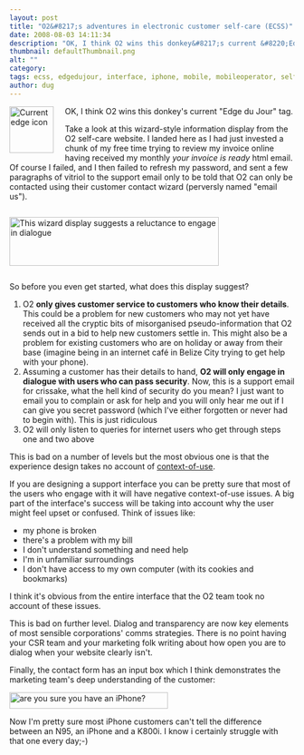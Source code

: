 ```yaml
---
layout: post
title: "O2&#8217;s adventures in electronic customer self-care (ECSS)"
date: 2008-08-03 14:11:34
description: "OK, I think O2 wins this donkey&#8217;s current &#8220;Edge du Jour&#8221; tag. Take a look at this wizard-style information display from the O2 self-care website. I landed here as I had just invested a chunk of my free time trying&#8230;"
thumbnail: defaultThumbnail.png
alt: ""
category: 
tags: ecss, edgedujour, interface, iphone, mobile, mobileoperator, self-care, user experience
author: dug
---
```


<p><img alt="Current edge icon" src="http://www.donkeyontheedge.com/i/edge_du_jour_03082008.gif" width="78" height="82" style="float: left; margin: 0 20px 5px 0;" /><span class="caps">OK,</span> I think O2 wins this donkey's current "Edge du Jour" tag.</p>

<p>Take a look at this wizard-style information display from the O2 self-care website. I landed here as I had just invested a chunk of my free time trying to review my invoice online having received my monthly <em>your invoice is ready</em> html email. Of course I failed, and I then failed to refresh my password, and sent a few paragraphs of vitriol to the support email only to be told that O2 can only be contacted using their customer contact wizard (perversly named "email us").</p>

<p><img alt="This wizard display suggests a reluctance to engage in dialogue" src="http://www.donkeyontheedge.com/i/ecss.gif" width="370" height="86" style="margin:1em 0 1em 0;" /></p>

<p>So before you even get started, what does this display suggest?</p>

<ol>
<li>O2 <strong>only gives customer service to customers who know their details</strong>. This could be a problem for new customers who may not yet have received all the cryptic bits of misorganised pseudo-information that O2 sends out in a bid to help new customers settle in. This might also be a problem for existing customers who are on holiday or away from their base (imagine being in an internet café in Belize City trying to get help with your phone).</li>
<li>Assuming a customer has their details to hand, <strong>O2 will only engage in dialogue with users who can pass security</strong>. Now, this is a support email for crissake, what the hell kind of security do you mean? I just want to email you to complain or ask for help and you will only hear me out if I can give you secret password (which I've either forgotten or never had to begin with). This is just ridiculous</li>
<li>O2 will only listen to queries for internet users who get through steps one and two above</li>
</ol>

<p>This is bad on a number of levels but the most obvious one is that the experience design takes no account of <a href="http://www.usabilitynet.org/tools/13407stds.htm">context-of-use</a>. </p>

<p>If you are designing a support interface you can be pretty sure that most of the users who engage with it will have negative context-of-use issues. A big part of the interface's success will be taking into account why the user might feel upset or confused. Think of issues like:</p>

<ul>
<li>my phone is broken</li>
<li>there's a problem with my bill</li>
<li>I don't understand something and need help</li>
<li>I'm in unfamiliar surroundings</li>
<li>I don't have access to my own computer (with its cookies and bookmarks)</li>
</ul>

<p>I think it's obvious from the entire interface that the O2 team took no account of these issues. </p>

<p>This is bad on further level. Dialog and transparency are now key elements of most sensible corporations' comms strategies. There is no point having your <span class="caps">CSR </span>team and your marketing folk writing about how open you are to dialog when your website clearly isn't.</p>

<p>Finally, the contact form has an input box which I think demonstrates the marketing team's deep understanding of the customer:</p>

<p><img alt="are you sure you have an iPhone?" src="http://www.donkeyontheedge.com/i/doyouiphoneQ.gif" width="280" height="29" /></p>

<p>Now I'm pretty sure most iPhone customers can't tell the difference between an <span class="caps">N95, </span>an iPhone and a <span class="caps">K800</span>i. I know i certainly struggle with that one every day;-)</p>
